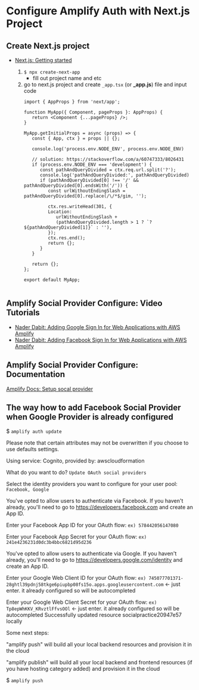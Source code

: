 # Configure Amplify Auth with Next.js Project

## Create Next.js project
- [Next.js: Getting started](https://nextjs.org/docs/getting-started)

  1. `$ npx create-next-app`
     - fill out project name and etc
  2. go to next.js project and create `_app.tsx` (or **_app.js**) file and input code
      ```tsx
      import { AppProps } from 'next/app';

      function MyApp({ Component, pageProps }: AppProps) {
         return <Component {...pageProps} />;
      }

      MyApp.getInitialProps = async (props) => {
         const { App, ctx } = props || {};

         console.log('process.env.NODE_ENV', process.env.NODE_ENV)

         // solution: https://stackoverflow.com/a/60747333/8026431
         if (process.env.NODE_ENV === 'development') {
            const pathAndQueryDivided = ctx.req.url.split('?');
            console.log('pathAndQueryDivided:', pathAndQueryDivided)
            if (pathAndQueryDivided[0] !== '/' && pathAndQueryDivided[0].endsWith('/')) {
               const urlWithoutEndingSlash = pathAndQueryDivided[0].replace(/\/*$/gim, '');

               ctx.res.writeHead(301, {
               Location:
                  urlWithoutEndingSlash +
                  (pathAndQueryDivided.length > 1 ? `?${pathAndQueryDivided[1]}` : ''),
               });
               ctx.res.end();
               return {};
            }
         }

         return {};
      };

      export default MyApp;

   ```

## Amplify Social Provider Configure: Video Tutorials
- [Nader Dabit: Adding Google Sign In for Web Applications with AWS Amplify](https://www.youtube.com/watch?v=eqDUSY9KHYE&t=319s)
- [Nader Dabit: Adding Facebook Sign In for Web Applications with AWS Amplify](https://www.youtube.com/watch?v=F6ZPTKiEJx4)

## Amplify Social Provider Configure: Documentation
[Amplify Docs: Setup socal provider](https://docs.amplify.aws/lib/auth/social/q/platform/js#setup-social-provider)

## The way how to add Facebook Social Provider when Google Provider is already configured

$ `amplify auth update`

Please note that certain attributes may not be overwritten if you choose to use defaults settings.

Using service: Cognito, provided by: awscloudformation

What do you want to do? `Update OAuth social providers`

Select the identity providers you want to configure for your user pool: `Facebook, Google`


You've opted to allow users to authenticate via Facebook.  If you haven't already, you'll need to go to https://developers.facebook.com and create an App ID. 

Enter your Facebook App ID for your OAuth flow:  `ex) 578442056147080`

Enter your Facebook App Secret for your OAuth flow:  `ex) 241e4236231d0dc3b4bbc6821d95d236`

You've opted to allow users to authenticate via Google.  If you haven't already, you'll need to go to https://developers.google.com/identity and create an App ID. 

Enter your Google Web Client ID for your OAuth flow:  `ex) 745077701371-28ghtl39pdnj58tkge6piupbp08fs15o.apps.googleusercontent.com` <- just enter. it already configured so will be autocompleted

Enter your Google Web Client Secret for your OAuth flow:  `ex) Tp8epWhKKV_KRvztlFfvsOOl` <- just enter. it already configured so will be autocompleted
Successfully updated resource socialpractice20947e57 locally

Some next steps:

"amplify push" will build all your local backend resources and provision it in the cloud

"amplify publish" will build all your local backend and frontend resources (if you have hosting category added) and provision it in the cloud
 
$ `amplify push`
